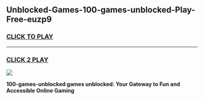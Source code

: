
## Unblocked-Games-100-games-unblocked-Play-Free-euzp9
<h3>
<a href="https://premium76.site?title=100-games-unblocked&ref=15A">CLICK TO PLAY</a></h3>
<hr>

<h3>
<a href="https://premium76.site?title=100-games-unblocked&ref=15A">CLICK 2 PLAY</a>
  
</h3>

<a href="https://premium76.site?title=100-games-unblocked&ref=15A"><img src="https://clearcache.store/games.png"></a>


**100-games-unblocked games unblocked: Your Gateway to Fun and Accessible Online Gaming**
